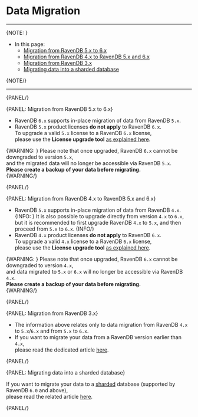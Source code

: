# Data Migration
---

{NOTE: }

* In this page:
    * [Migration from RavenDB 5.x to 6.x](../../migration/server/data-migration#migration-from-ravendb-5.x-to-6.x)
    * [Migration from RavenDB 4.x to RavenDB 5.x and 6.x](../../migration/server/data-migration#migration-from-ravendb-4.x-to-ravendb-5.x-and-6.x)
    * [Migration from RavenDB 3.x](../../migration/server/data-migration#migration-from-ravendb-3.x)
    * [Migrating data into a sharded database](../../migration/server/data-migration#migrating-data-into-a-sharded-database)

{NOTE/}

---

{PANEL/}

{PANEL: Migration from RavenDB 5.x to 6.x}

* RavenDB `6.x` supports in-place migration of data from RavenDB `5.x`.
* RavenDB `5.x` product licenses **do not apply** to RavenDB `6.x`.  
  To upgrade a valid `5.x` license to a RavenDB `6.x` license,  
  please use the **License upgrade tool** [as explained here](../../start/licensing/replace-license#upgrade-a-license-key-for-ravendb-6.x).

{WARNING: }
Please note that once upgraded, RavenDB `6.x` cannot be downgraded to version `5.x`,  
and the migrated data will no longer be accessible via RavenDB `5.x`.  
**Please create a backup of your data before migrating.**  
{WARNING/}

{PANEL/}

{PANEL: Migration from RavenDB 4.x to RavenDB 5.x and 6.x}

* RavenDB `5.x` supports in-place migration of data from RavenDB `4.x`.
  {INFO: }
  It is also possible to upgrade directly from version `4.x` to `6.x`,  
  but it is recommended to first upgrade RavenDB `4.x` to `5.x`, and then proceed from `5.x` to `6.x`.
  {INFO/}
* RavenDB `4.x` product licenses **do not apply** to RavenDB `6.x`.  
  To upgrade a valid `4.x` license to a RavenDB `6.x` license,  
  please use the **License upgrade tool** [as explained here](../../start/licensing/replace-license#upgrade-a-license-key-for-ravendb-6.x).

{WARNING: }
Please note that once upgraded, RavenDB `6.x` cannot be downgraded to version `4.x`,  
and data migrated to `5.x` or `6.x` will no longer be accessible via RavenDB `4.x`.  
**Please create a backup of your data before migrating.**  
{WARNING/}

{PANEL/}

{PANEL: Migration from RavenDB 3.x}

* The information above relates only to data migration from RavenDB `4.x` to `5.x`/`6.x` and from `5.x` to `6.x`.
* If you want to migrate your data from a RavenDB version earlier than `4.x`,  
  please read the dedicated article [here](https://ravendb.net/docs/article-page/4.2/csharp/migration/server/data-migration).

{PANEL/}

{PANEL: Migrating data into a sharded database}

If you want to migrate your data to a [sharded](../../sharding/overview) database (supported by RavenDB `6.0` and above),  
please read the related article [here](../../sharding/migration).

{PANEL/}

